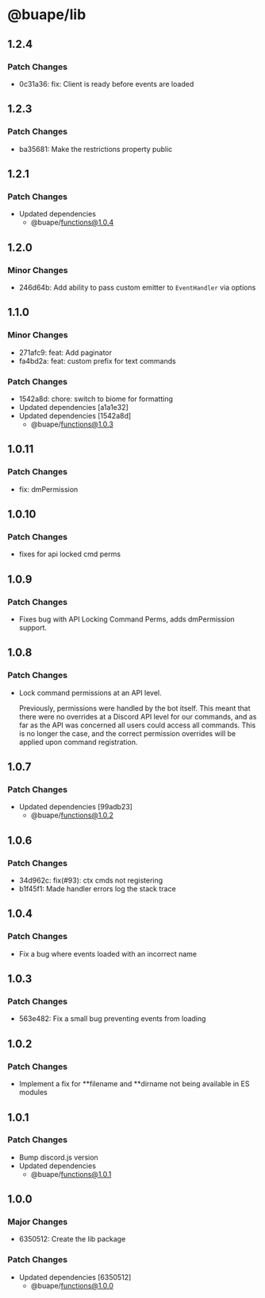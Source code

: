 # @buape/lib

## 1.2.4

### Patch Changes

- 0c31a36: fix: Client is ready before events are loaded

## 1.2.3

### Patch Changes

- ba35681: Make the restrictions property public

## 1.2.1

### Patch Changes

- Updated dependencies
  - @buape/functions@1.0.4

## 1.2.0

### Minor Changes

- 246d64b: Add ability to pass custom emitter to `EventHandler` via options

## 1.1.0

### Minor Changes

- 271afc9: feat: Add paginator
- fa4bd2a: feat: custom prefix for text commands

### Patch Changes

- 1542a8d: chore: switch to biome for formatting
- Updated dependencies [a1a1e32]
- Updated dependencies [1542a8d]
  - @buape/functions@1.0.3

## 1.0.11

### Patch Changes

- fix: dmPermission

## 1.0.10

### Patch Changes

- fixes for api locked cmd perms

## 1.0.9

### Patch Changes

- Fixes bug with API Locking Command Perms, adds dmPermission support.

## 1.0.8

### Patch Changes

- Lock command permissions at an API level.

  Previously, permissions were handled by the bot itself. This meant that there were no overrides at a Discord API level for our commands, and as far as the API was concerned all users could access all commands. This is no longer the case, and the correct permission overrides will be applied upon command registration.

## 1.0.7

### Patch Changes

- Updated dependencies [99adb23]
  - @buape/functions@1.0.2

## 1.0.6

### Patch Changes

- 34d962c: fix(#93): ctx cmds not registering
- b1f45f1: Made handler errors log the stack trace

## 1.0.4

### Patch Changes

- Fix a bug where events loaded with an incorrect name

## 1.0.3

### Patch Changes

- 563e482: Fix a small bug preventing events from loading

## 1.0.2

### Patch Changes

- Implement a fix for **filename and **dirname not being available in ES modules

## 1.0.1

### Patch Changes

- Bump discord.js version
- Updated dependencies
  - @buape/functions@1.0.1

## 1.0.0

### Major Changes

- 6350512: Create the lib package

### Patch Changes

- Updated dependencies [6350512]
  - @buape/functions@1.0.0
